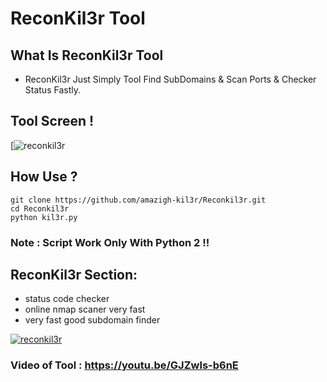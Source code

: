ReconKil3r Tool
================

What Is ReconKil3r Tool
------------------
 - ReconKil3r Just Simply Tool Find SubDomains & Scan Ports & Checker Status Fastly.

Tool Screen !
--------------------
[![reconkil3r](https://raw.githubusercontent.com/amazigh-kil3r/Reconkil3r/master/screen.png)

How Use ?
-----------
```
git clone https://github.com/amazigh-kil3r/Reconkil3r.git
cd Reconkil3r
python kil3r.py

```

### Note : Script Work Only With Python 2 !!

ReconKil3r Section:
----------------
- status code checker
- online nmap scaner very fast
- very fast good subdomain finder

[![reconkil3r](https://github.com/amazigh-kil3r/Reconkil3r/blob/master/1VideoSpeed1591913936424.gif)](https://github.com/amazigh-kil3r/Reconkil3r/blob/master/1VideoSpeed1591913936424.gif)



### Video of Tool :  https://youtu.be/GJZwls-b6nE

